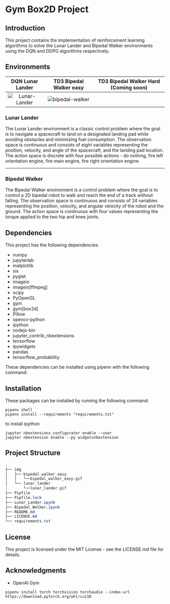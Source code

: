 # Gym Box2D Project
## Introduction
This project contains the implementation of reinforcement learning algorithms to solve the Lunar Lander and Bipedal Walker environments using the DQN and DDPG algorithms respectively.

## Environments
| DQN Lunar Lander | TD3 Bipedal Walker easy | TD3 Bipedal Walker Hard (Coming soon) |
|:-------------------:|:-------------------:|:-------------------:|
| ![Lunar-Lander](./img/lunar_lander/lunar_lander.gif) | ![bipedal-walker](./img/bipedal_walker_easy/bipedal_walker_easy.gif) |  |

### Lunar Lander
The Lunar Lander environment is a classic control problem where the goal is to navigate a spacecraft to land on a designated landing pad while avoiding obstacles and minimizing fuel consumption. The observation space is continuous and consists of eight variables representing the position, velocity, and angle of the spacecraft, and the landing pad location. The action space is discrete with four possible actions - do nothing, fire left orientation engine, fire main engine, fire right orientation engine.

---
### Bipedal Walker
The Bipedal Walker environment is a control problem where the goal is to control a 2D bipedal robot to walk and reach the end of a track without falling. The observation space is continuous and consists of 24 variables representing the position, velocity, and angular velocity of the robot and the ground. The action space is continuous with four values representing the torque applied to the two hip and knee joints.

## Dependencies
This project has the following dependencies:

- numpy
- jupyterlab
- matplotlib
- six
- pyglet
- imageio
- imageio[ffmpeg]
- scipy
- PyOpenGL
- gym
- gym[box2d]
- Pillow
- opencv-python
- ipython
- nodejs-bin
- jupyter_contrib_nbextensions
- tensorflow
- ipywidgets
- pandas
- tensorflow_probability

These dependencies can be installed using pipenv with the following command:

## Installation
These packages can be installed by running the following command:
```
pipenv shell
pipenv install --requirements "requirements.txt"
```
to install ipython
```
jupyter nbextensions_configurator enable --user
jupyter nbextension enable --py widgetsnbextension
```

## Project Structure
```css
.
├── img
│   ├── bipedal_walker_easy
│   │   └──bipedal_walker_easy.gif
│   └── lunar_lander
|       └──lunar_lander.gif
├── Pipfile
├── Pipfile.lock
├── Lunar_Lander.ipynb
├── Bipedal_Walker.ipynb
├── README.md
├── LICENSE.md
└── requirements.txt
```
## License
This project is licensed under the MIT License - see the LICENSE.md file for details.


## Acknowledgments

- OpenAI Gym

```
pipenv install torch torchvision torchaudio --index-url https://download.pytorch.org/whl/cu118
```